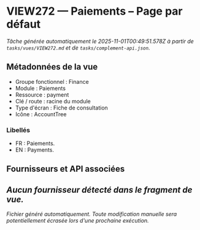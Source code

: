 # VIEW272 — Paiements – Page par défaut

_Tâche générée automatiquement le 2025-11-01T00:49:51.578Z à partir de `tasks/vues/VIEW272.md` et de `tasks/complement-api.json`._

## Métadonnées de la vue

- Groupe fonctionnel : Finance
- Module : Paiements
- Ressource : payment
- Clé / route : racine du module
- Type d'écran : Fiche de consultation
- Icône : AccountTree

### Libellés
- FR : Paiements.
- EN : Payments.

## Fournisseurs et API associées

_Aucun fournisseur détecté dans le fragment de vue._
---

_Fichier généré automatiquement. Toute modification manuelle sera potentiellement écrasée lors d'une prochaine exécution._

